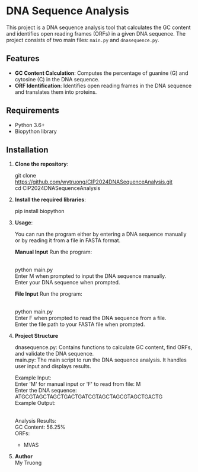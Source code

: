# DNA Sequence Analysis

This project is a DNA sequence analysis tool that calculates the GC content and identifies open reading frames (ORFs) in a given DNA sequence. The project consists of two main files: `main.py` and `dnasequence.py`.

## Features

- **GC Content Calculation**: Computes the percentage of guanine (G) and cytosine (C) in the DNA sequence.
- **ORF Identification**: Identifies open reading frames in the DNA sequence and translates them into proteins.

## Requirements

- Python 3.6+
- Biopython library

## Installation

1. **Clone the repository**:
   
   git clone https://github.com/wytruong/CIP2024DNASequenceAnalysis.git<br>
   cd CIP2024DNASequenceAnalysis
   
3. **Install the required libraries**:
   
   pip install biopython

4. **Usage**:
   
   You can run the program either by entering a DNA sequence manually or by reading it from a file in FASTA format.

   **Manual Input**
   Run the program:<br><br>
   
   python main.py<br>
   Enter M when prompted to input the DNA sequence manually.<br>
   Enter your DNA sequence when prompted.<br>

   **File Input**
   Run the program:<br><br>

   python main.py<br>
   Enter F when prompted to read the DNA sequence from a file.<br>
   Enter the file path to your FASTA file when prompted.<br>

5. **Project Structure**

   dnasequence.py: Contains functions to calculate GC content, find ORFs, and validate the DNA sequence.<br>
   main.py: The main script to run the DNA sequence analysis. It handles user input and displays results.<br>

   Example Input:<br>
   Enter 'M' for manual input or 'F' to read from file: M<br>
   Enter the DNA sequence: ATGCGTAGCTAGCTGACTGATCGTAGCTAGCGTAGCTGACTG<br>
   Example Output:<br><br>
   
   Analysis Results:<br>
   GC Content: 56.25%<br>
   ORFs:<br>
   - MVAS<br>

6. **Author**<br>
   My Truong
